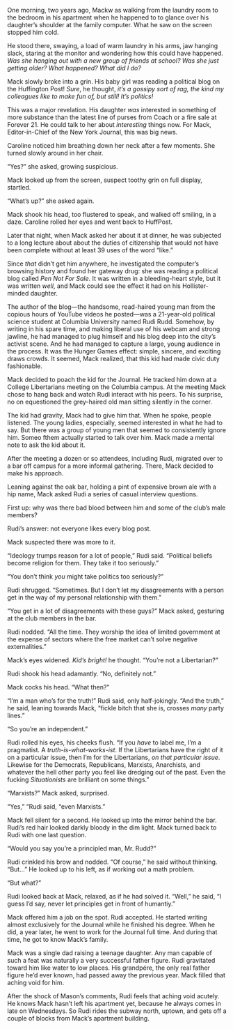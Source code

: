 One morning, two years ago, Mackw as walking from the laundry room to the
bedroom in his apartment when he happened to to glance over his daughter’s
shoulder at the family computer. What he saw on the screen stopped him cold.

He stood there, swaying, a load of warm laundry in his arms, jaw hanging slack,
staring at the monitor and wondering how this could have happened. _Was she
hanging out with a new group of friends at school? Was she just getting older?
What happened? What did I do?_

Mack slowly broke into a grin. His baby girl was reading a political blog on the
Huffington Post! _Sure_, he thought, _it’s a gossipy sort of rag, the kind my
colleagues like to make fun of, but still! It’s politics!_

This was a major revelation. His daughter _was_ interested in something of more
substance than the latest line of purses from Coach or a fire sale at Forever 21.
He could talk to her about _interesting_ things now. For Mack,
Editor-in-Chief of the New York Journal, this was big news.

Caroline noticed him breathing down her neck after a few moments. She turned
slowly around in her chair.

“Yes?” she asked, growing suspicious.

Mack looked up from the screen, suspect toothy grin on full display, startled.

“What’s up?” she asked again.

Mack shook his head, too flustered to speak, and walked off smiling, in a daze.
Caroline rolled her eyes and went back to HuffPost.

Later that night, when Mack asked her about it at dinner, he was subjected to a
long lecture about about the duties of citizenship that would not have been
complete without at least 39 uses of the word “like.”

Since _that_ didn’t get him anywhere, he investigated the computer’s browsing
history and found her gateway drug: she was reading a political blog called _Pen
Not For Sale_. It was written in a bleeding-heart style, but it was written
_well_, and Mack could see the effect it had on his Hollister-minded daughter.

The author of the blog—the handsome, read-haired young man from the copious
hours of YouTube videos he posted—was a 21-year-old political science student at
Columbia University named Rudi Rudd. Somehow, by writing in his spare time, and
making liberal use of his webcam and strong jawline, he had managed to plug
himself and his blog deep into the city’s activist scene. And he had managed to
capture a large, young audience in the process. It was the Hunger Games effect:
simple, sincere, and exciting draws crowds. It seemed, Mack realized, that this
kid had made civic duty fashionable.

Mack decided to poach the kid for the Journal. He tracked him down at a College
Libertarians meeting on the Columbia campus. At the meeting Mack chose to hang
back and watch Rudi interact with his peers. To his surprise, no on equestioned
the grey-haired old man sitting silently in the corner.

The kid had gravity, Mack had to give him that. When he spoke, people listened.
The young ladies, especially, seemed interested in what he had to say. But there
was a group of young men that seemed to consistently ignore him. Someo fthem
actually started to talk over him. Mack made a mental note to ask the kid about
it.

After the meeting a dozen or so attendees, including Rudi, migrated over to a
bar off campus for a more informal gathering. There, Mack decided to make his
approach.

Leaning against the oak bar, holding a pint of expensive brown ale with a hip
name, Mack asked Rudi a series of casual interview questions.

First up: why was there bad blood between him and some of the club’s male
members?

Rudi’s answer: not everyone likes every blog post.

Mack suspected there was more to it.

“Ideology trumps reason for a lot of people,” Rudi said. “Political beliefs
become religion for them. They take it too seriously.”

“You don’t think _you_ might take politics too seriously?”

Rudi shrugged. “Sometimes. But I don’t let my disagreements with a person get in
the way of my personal relationship with them.”

“You get in a lot of disagreements with these guys?” Mack asked, gesturing at
the club members in the bar.

Rudi nodded. “All the time. They worship the idea of limited government at the
expense of sectors where the free market can’t solve negative externalities.”

Mack’s eyes widened. _Kid’s bright!_ he thought. “You’re not a Libertarian?”

Rudi shook his head adamantly. “No, definitely not.”

Mack cocks his head. “What then?”

“I’m a man who’s for the truth!” Rudi said, only half-jokingly. “And the truth,”
he said, leaning towards Mack, “fickle bitch that she is, crosses _many_ party
lines.”

“So you’re an independent.”

Rudi rolled his eyes, his cheeks flush. “If you _have_ to label me, I’m a
pragmatist. A _truth-is-what-works-ist_. If the Libertarians have the right of
it on a particular issue, then I’m for the Libertarians, _on that particular
issue_. Likewise for the Democrats, Republicans, Marxists, Anarchists, and
whatever the hell other party you feel like dredging out of the past. Even the
fucking _Situationists_ are brilliant on some things.”

“Marxists?” Mack asked, surprised.

“Yes,” “Rudi said, “even Marxists.”

Mack fell silent for a second. He looked up into the mirror behind the bar.
Rudi’s red hair looked darkly bloody in the dim light. Mack turned back to Rudi
with one last question.

“Would you say you’re a principled man, Mr. Rudd?”

Rudi crinkled his brow and nodded. “Of course,” he said without thinking.
“But...” He looked up to his left, as if working out a math problem.

“But what?”

Rudi looked back at Mack, relaxed, as if he had solved it. “Well,” he said, “I
guess I’d say, never let principles get in front of humantiy.”

Mack offered him a job on the spot. Rudi accepted. He started writing almost
exclusively for the Journal while he finished his degree. When he did, a year
later, he went to work for the Journal full time. And during that time, he got
to know Mack’s family.

Mack was a single dad raising a teenage daughter. Any man capable of such a feat
was naturally a very successful father figure. Rudi gravitated toward him like
water to low places. His grandpére, the only real father figure he’d ever known,
had passed away the previous year. Mack filled that aching void for him.

After the shock of Mason’s comments, Rudi feels that aching void acutely. He
knows Mack hasn’t left his apartment yet, because he always comes in late on
Wednesdays. So Rudi rides the subway north, uptown, and gets off a couple of
blocks from Mack’s apartment building.

